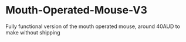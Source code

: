 # Mouth-Operated-Mouse-V3
Fully functional version of the mouth operated mouse, around 40AUD to make without shipping
